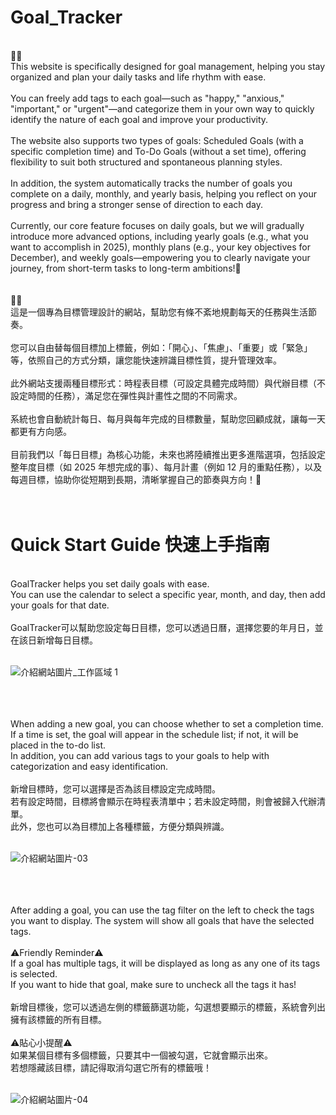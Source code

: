 # Goal_Tracker
<br>
👩✨<br>
This website is specifically designed for goal management, helping you stay organized and plan your daily tasks and life rhythm with ease.<br>
<br>
You can freely add tags to each goal—such as "happy," "anxious," "important," or "urgent"—and categorize them in your own way to quickly identify the nature of each goal and improve your productivity.<br>
<br>
The website also supports two types of goals: Scheduled Goals (with a specific completion time) and To-Do Goals (without a set time), offering flexibility to suit both structured and spontaneous planning styles.<br>
<br>
In addition, the system automatically tracks the number of goals you complete on a daily, monthly, and yearly basis, helping you reflect on your progress and bring a stronger sense of direction to each day.<br>
<br>
Currently, our core feature focuses on daily goals, but we will gradually introduce more advanced options, including yearly goals (e.g., what you want to accomplish in 2025), monthly plans (e.g., your key objectives for December), and weekly goals—empowering you to clearly navigate your journey, from short-term tasks to long-term ambitions!🌟<br>
<br>
<br>
👩✨<br>
這是一個專為目標管理設計的網站，幫助您有條不紊地規劃每天的任務與生活節奏。<br>
<br>
您可以自由替每個目標加上標籤，例如：「開心」、「焦慮」、「重要」或「緊急」等，依照自己的方式分類，讓您能快速辨識目標性質，提升管理效率。<br>
<br>
此外網站支援兩種目標形式：時程表目標（可設定具體完成時間）與代辦目標（不設定時間的任務），滿足您在彈性與計畫性之間的不同需求。<br>
<br>
系統也會自動統計每日、每月與每年完成的目標數量，幫助您回顧成就，讓每一天都更有方向感。<br>
<br>
目前我們以「每日目標」為核心功能，未來也將陸續推出更多進階選項，包括設定整年度目標（如 2025 年想完成的事）、每月計畫（例如 12 月的重點任務），以及每週目標，協助你從短期到長期，清晰掌握自己的節奏與方向！🌟<br>
<br>
<br>

# Quick Start Guide 快速上手指南
<br>
GoalTracker helps you set daily goals with ease. <br>
You can use the calendar to select a specific year, month, and day, then add your goals for that date.<br>
<br>
GoalTracker可以幫助您設定每日目標，您可以透過日曆，選擇您要的年月日，並在該日新增每日目標。<br>
<br>

![介紹網站圖片_工作區域 1](https://github.com/user-attachments/assets/2de24665-a042-4f21-bb16-24cb43d55b8c)

<br>
<br>
<br>
When adding a new goal, you can choose whether to set a completion time.<br>
If a time is set, the goal will appear in the schedule list; if not, it will be placed in the to-do list.<br>
In addition, you can add various tags to your goals to help with categorization and easy identification.<br>
<br>
新增目標時，您可以選擇是否為該目標設定完成時間。<br>
若有設定時間，目標將會顯示在時程表清單中；若未設定時間，則會被歸入代辦清單。<br>
此外，您也可以為目標加上各種標籤，方便分類與辨識。<br>
<br>

![介紹網站圖片-03](https://github.com/user-attachments/assets/cddbedc5-1c75-4a86-a7dd-fb602595be0b)

<br>
<br>
<br>
After adding a goal, you can use the tag filter on the left to check the tags you want to display. The system will show all goals that have the selected tags.<br>
<br>
⚠️Friendly Reminder⚠️<br>
If a goal has multiple tags, it will be displayed as long as any one of its tags is selected.<br>
If you want to hide that goal, make sure to uncheck all the tags it has!<br>
<br>
新增目標後，您可以透過左側的標籤篩選功能，勾選想要顯示的標籤，系統會列出擁有該標籤的所有目標。<br>
<br>
⚠️貼心小提醒⚠️<br>
如果某個目標有多個標籤，只要其中一個被勾選，它就會顯示出來。<br>
若想隱藏該目標，請記得取消勾選它所有的標籤哦！<br>
<br>

![介紹網站圖片-04](https://github.com/user-attachments/assets/4621121a-79dc-43ca-9445-15e954e5909f)


